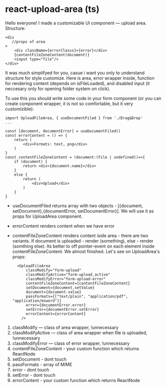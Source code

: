 # react-upload-area (ts)
Hello everyone!
I made a customizable UI component — upload area. 
Structure:


    <div 
       //props of area
    >
        <div className={errorClasss}>{error}</div>
        {contentFileZoneContent(document)}
        <input type="file"/>
    </div>
    
It was much simplifyed for you, casue i want you only to understand structure for style customize. Here is area, error wrapper inside, function for 
rendering content (depends on isFileLoaded), and disabled input (it neccesary only for opening folder system on click).

To use this you should write some code in your form component (or you can create component wrapper, it is not so comfortable, but it very customizible): 

    import UploadFileArea, { useDocumentFiled } from './Drag&Drop'
    ...
  
    const [document, documentError] = useDocumentFiled()
    const errorContent = () => {
        return (
            <div>Formats: text, png</div>
        )
    }
    const contentFileZoneContent = (document:(File | undefined))=>{
        if (document) {
            return <div>{document.name}</div>
        }
        else {
            return (
                <div>Upload</div>
            )
        }
    }
    
* useDocumentFiled returns array with two objects - [{document, setDocument},{documentError, setDocumentError}]. We will use it as props for UploadArea component.
* errorContent renders content when we have error
* contentFileZoneContent renders content iside area - there are two variants. If document is uploaded - render (something), else - render (somthing else). Its 
better to off pointer-event on each element inside contentFileZoneContent.
We almost finished. Let's see on UploadArea's props:

        <UploadFileArea
            classModify="form-upload"
            classModifyActive="form-upload_active"
            classModifyError="form-upload-error"
            contentFileZoneContent={contentFileZoneContent}
            setDocument={document.setValue}
            document={document.value}
            passFormats={["text/plain", "application/pdf", "application/msword"]}
            error={documentError.error}
            setError={documentError.setError}
            errorContent={errorContent}
          />
 
 1. classModify — class of area wrapper, !unnecessary
 2. classModifyActive — class of area wrapper when file is uploaded, !unnecessary
 3. classModifyError — class of error wrapper, !unnecessary
 4. contentFileZoneContent - your custom function which returns ReactNode
 5. setDocument - dont touch
 6. passFormats - array of MIME
 7. error - dont touch
 8. setError - dont touch
 9. errorContent - your custom function which returns ReactNode
 
